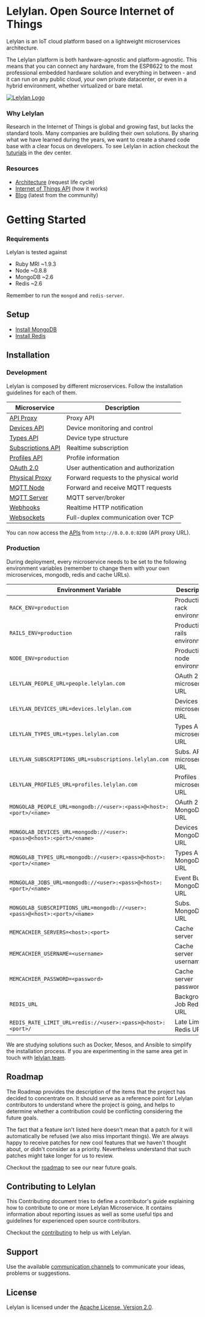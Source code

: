 # Lelylan. Open Source Internet of Things


Lelylan is an IoT cloud platform based on a lightweight microservices architecture.

The Lelylan platform is both hardware-agnostic and platform-agnostic. This means that you can connect any hardware, from the ESP8622 to the most professional embedded hardware solution and everything in between - and it can run on any public cloud, your own private datacenter, or even in a hybrid environment, whether virtualized or bare metal.

[![Lelylan Logo](https://raw.githubusercontent.com/lelylan/lelylan/master/public/logo-lelylan.png)](http://lelylan.com)


### Why Lelylan

Research in the Internet of Things is global and growing fast, but lacks the standard tools. Many companies are building their own solutions. By sharing what we have learned during the years, we want to create a shared code base with a clear focus on developers. To see Lelylan in action checkout the [tuturials](http://dev.lelylan.com/#overview-tutorials) in the dev center. 

### Resources

* [Architecture](http://dev.lelylan.com/architecture) (request life cycle)
* [Internet of Things API](http://dev.lelylan.com/api) (how it works)
* [Blog](http://lelylan.com) (latest from the community)



# Getting Started

### Requirements

Lelylan is tested against

* Ruby MRI ~1.9.3
* Node ~0.8.8
* MongoDB ~2.6
* Redis ~2.6

Remember to run the `mongod` and `redis-server`.

## Setup

* [Install MongoDB](https://docs.mongodb.org/manual/installation/)
* [Install Redis](http://redis.io/download)


## Installation

### Development

Lelylan is composed by different microservices.
Follow the installation guidelines for each of them.

| Microservice  | Description |
| ------------- | ------------- |
| [API Proxy](https://github.com/lelylan/api-proxy) | Proxy API |
| [Devices API](https://github.com/lelylan/devices)  | Device monitoring and control |
| [Types API](https://github.com/lelylan/types) | Device type structure |
| [Subscriptions API](https://github.com/lelylan/subscriptions) | Realtime subscription |
| [Profiles API](https://github.com/lelylan/profiles) | Profile information |
| [OAuth 2.0](https://github.com/lelylan/people) | User authentication and authorization  |
| [Physical Proxy](https://github.com/lelylan/physicals) | Forward requests to the physical world |
| [MQTT Node](https://github.com/lelylan/nodes) | Forward and receive MQTT requests |
| [MQTT Server](https://github.com/lelylan/mqtt) | MQTT server/broker |
| [Webhooks](https://github.com/lelylan/webhooks) | Realtime HTTP notification |
| [Websockets](https://github.com/lelylan/websockets) | Full-duplex communication over TCP |

You can now access the [APIs]((http://dev.lelylan.com/api)) from `http://0.0.0.0:8200` (API proxy URL).


### Production

During deployment, every microservice needs to be set to the following environment variables (remember to change them with your own microservices, mongodb, redis and cache URLs).

| Environment Variable | Description |
| ------------- | ------------- |
| `RACK_ENV=production` | Production rack environment |
| `RAILS_ENV=production` | Production rails environment |
| `NODE_ENV=production` | Production node environment |
| `LELYLAN_PEOPLE_URL=people.lelylan.com` | OAuth 2.0 microservice URL |
| `LELYLAN_DEVICES_URL=devices.lelylan.com` | Devices API microservice URL | 
| `LELYLAN_TYPES_URL=types.lelylan.com` | Types API microservice URL | 
| `LELYLAN_SUBSCRIPTIONS_URL=subscriptions.lelylan.com` | Subs. API microservice URL| 
| `LELYLAN_PROFILES_URL=profiles.lelylan.com` | Profiles API microservice URL | 
| `MONGOLAB_PEOPLE_URL=mongodb://<user>:<pass>@<host>:<port>/<name>` | OAuth 2.0 MongoDB URL| 
| `MONGOLAB_DEVICES_URL=mongodb://<user>:<pass>@<host>:<port>/<name>` | Devices API MongoDB URL| 
| `MONGOLAB_TYPES_URL=mongodb://<user>:<pass>@<host>:<port>/<name>` | Types API MongoDB URL| 
| `MONGOLAB_JOBS_URL=mongodb://<user>:<pass>@<host>:<port>/<name>` | Event Bus MongoDB URL | 
| `MONGOLAB_SUBSCRIPTIONS_URL=mongodb://<user>:<pass>@<host>:<port>/<name>` | Subs. MongoDB URL | 
| `MEMCACHIER_SERVERS=<host>:<port>` | Cache server |
| `MEMCACHIER_USERNAME=<username>` | Cache server username |
| `MEMCACHIER_PASSWORD=<password>` | Cache server password|
| `REDIS_URL` | Background Job Redis URL |
| `REDIS_RATE_LIMIT_URL=redis://<user>:<pass>@<host>:<port>/` | Late Limit Redis URL |

We are studying solutions such as Docker, Mesos, and Ansible to simplify the installation process. If you are experimenting in the same area get in touch with [lelylan team](http://dev.lelylan.com/api).


## Roadmap

The Roadmap provides the description of the items that the project has decided to concentrate on. It should
serve as a reference point for Lelylan contributors to understand where the project is going, and
helps to determine whether a contribution could be conflicting considering the future goals.

The fact that a feature isn't listed here doesn't mean that a patch for it will automatically be
refused (we also miss important things). We are always happy to receive patches for new cool features that we haven't 
thought about, or didn't consider as a priority. Nevertheless understand that such patches might take longer for us 
to review.

Checkout the [roadmap](/ROADMAP.md) to see our near future goals.


## Contributing to Lelylan

This Contributing document tries to define a contributor's guide explaining how to contribute to one or more Lelylan Microservice. It contains information about reporting issues as well as some useful tips and guidelines for experienced open source contributors.

Checkout the [contributing](/CONTRIBUTING.md) to help us with Lelylan.


## Support

Use the available [communication channels](http://dev.lelylan.com/support) to communicate your ideas, problems or suggestions.


## License

Lelylan is licensed under the [Apache License, Version 2.0](http://www.apache.org/licenses/LICENSE-2.0).



